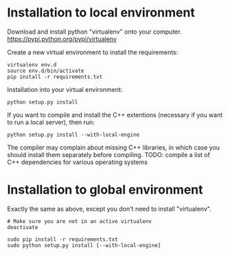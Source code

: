 Installation to local environment
=================================

Download and install python "virtualenv" onto your computer.
https://pypi.python.org/pypi/virtualenv

Create a new virtual environment to install the requirements:

    virtualenv env.d
    source env.d/bin/activate
    pip install -r requirements.txt

Installation into your virtual environment:

    python setup.py install

If you want to compile and install the C++ extentions (necessary
if you want to run a local server), then run:

    python setup.py install --with-local-engine

The compiler may complain about missing C++ libraries, in which case
you should install them separately before compiling. TODO: compile
a list of C++ dependencies for various operating systems


Installation to global environment
==================================

Exactly the same as above, except you don't need to install "virtualenv".

    # Make sure you are not in an active virtualenv
    deactivate

    sudo pip install -r requirements.txt
    sudo python setup.py install [--with-local-engine]
